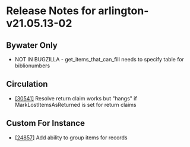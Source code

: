 
# Release Notes for arlington-v21.05.13-02

## Bywater Only

- NOT IN BUGZILLA - get_items_that_can_fill needs to specify table for biblionumbers

## Circulation

- [[30541]](http://bugs.koha-community.org/bugzilla3/show_bug.cgi?id=30541) Resolve return claim works but "hangs" if MarkLostItemsAsReturned is set for return claims

## Custom For Instance

- [[24857]](http://bugs.koha-community.org/bugzilla3/show_bug.cgi?id=24857) Add ability to group items for records


